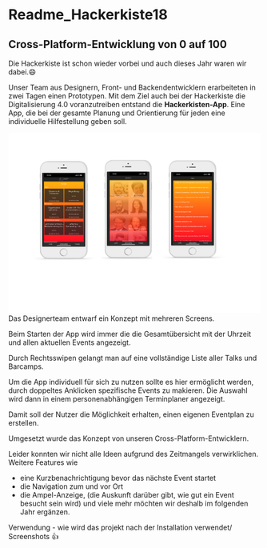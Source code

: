 # **Readme_Hackerkiste18**
## Cross-Platform-Entwicklung von 0 auf 100

Die Hackerkiste ist schon wieder vorbei und auch dieses Jahr waren wir dabei.:smile:

Unser Team aus Designern, Front- und Backendentwicklern erarbeiteten in zwei Tagen einen Prototypen. 
Mit dem Ziel auch bei der Hackerkiste die Digitalisierung 4.0 voranzutreiben entstand die **Hackerkisten-App**.
Eine App, die bei der gesamte Planung und Orientierung für jeden eine individuelle Hilfestellung geben soll.

![Bild 1](Hackerkiste18-Screenshots.png)
Das Designerteam entwarf ein Konzept mit mehreren Screens.

Beim Starten der App wird immer die die Gesamtübersicht mit der Uhrzeit und allen aktuellen Events angezeigt. 

Durch Rechtsswipen gelangt man auf eine vollständige Liste aller Talks und Barcamps.

Um die App individuell für sich zu nutzen sollte es hier ermöglicht werden, durch doppeltes Anklicken spezifische Events zu makieren. 
Die Auswahl wird dann in einem personenabhängigen Terminplaner angezeigt.      

Damit soll der Nutzer die Möglichkeit erhalten, einen eigenen Eventplan zu erstellen. 

Umgesetzt wurde das Konzept von unseren Cross-Platform-Entwicklern.


Leider konnten wir nicht alle Ideen aufgrund des Zeitmangels verwirklichen.
Weitere Features wie
- eine Kurzbenachrichtigung bevor das nächste Event startet
- die Navigation zum und vor Ort 
- die Ampel-Anzeige, (die Auskunft darüber gibt, wie gut ein Event besucht sein wird)
und viele mehr möchten wir deshalb im folgenden Jahr ergänzen. 


Verwendung - wie wird das projekt nach der Installation verwendet/ Screenshots
:+1:
